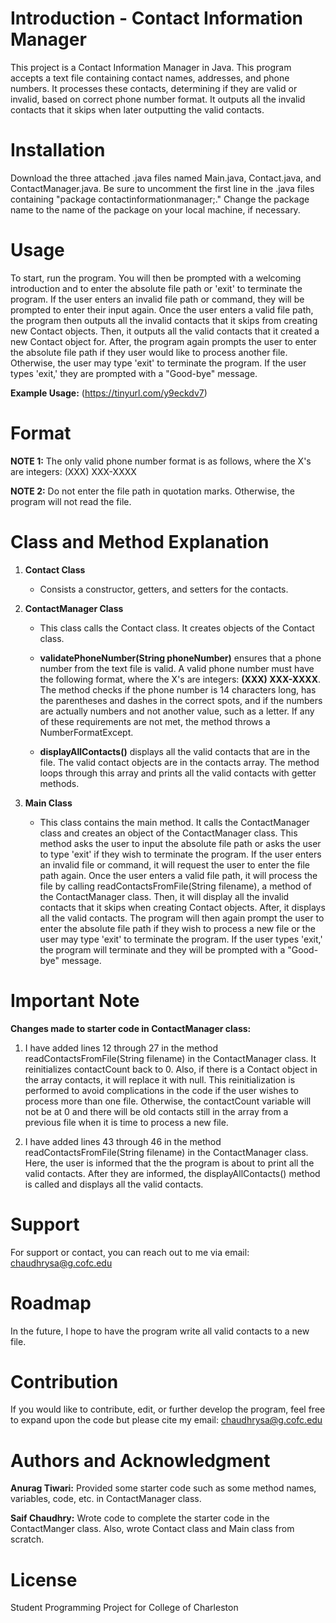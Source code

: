 # Introduction - Contact Information Manager
This project is a Contact Information Manager in Java. This program accepts a text file containing contact names, addresses, and phone numbers. It processes these contacts, determining if they are valid or invalid, based on correct phone number format. It outputs all the invalid contacts that it skips when later outputting the valid contacts.

# Installation
Download the three attached .java files named Main.java, Contact.java, and ContactManager.java. Be sure to uncomment the first line in the .java files containing "package contactinformationmanager;." Change the package name to the name of the package on your local machine, if necessary.

# Usage
To start, run the program. You will then be prompted with a welcoming introduction and to enter the absolute file path or 'exit' to terminate the program. If the user enters an invalid file path or command, they will be prompted to enter their input again. Once the user enters a valid file path, the program then outputs all the invalid contacts that it skips from creating new Contact objects. Then, it outputs all the valid contacts that it created a new Contact object for. After, the program again prompts the user to enter the absolute file path if they user would like to process another file. Otherwise, the user may type 'exit' to terminate the program. If the user types 'exit,' they are prompted with a "Good-bye" message.

**Example Usage:** (https://tinyurl.com/y9eckdv7)

# Format
**NOTE 1:** The only valid phone number format is as follows, where the X's are integers: (XXX) XXX-XXXX

**NOTE 2:** Do not enter the file path in quotation marks. Otherwise, the program will not read the file.


# Class and Method Explanation
1. **Contact Class**

    - Consists a constructor, getters, and setters for the contacts.

2. **ContactManager Class**

    - This class calls the Contact class. It creates objects of the Contact class.

    - **validatePhoneNumber(String phoneNumber)** ensures that a phone number from the text file is valid. A valid phone number must have the following format, where the X's are integers: **(XXX) XXX-XXXX**. The method checks if the phone number is 14 characters long, has the parentheses and dashes in the correct spots, and if the numbers are actually numbers and not another value, such as a letter. If any of these requirements are not met, the method throws a NumberFormatExcept.

    - **displayAllContacts()** displays all the valid contacts that are in the file. The valid contact objects are in the contacts array. The method loops through this array and prints all the valid contacts with getter methods.

3. **Main Class**
    - This class contains the main method. It calls the ContactManager class and creates an object of the ContactManager class. This method asks the user to input the absolute file path or asks the user to type 'exit' if they wish to terminate the program. If the user enters an invalid file or command, it will request the user to enter the file path again. Once the user enters a valid file path, it will process the file by calling readContactsFromFile(String filename), a method of the ContactManager class. Then, it will display all the invalid contacts that it skips when creating Contact objects. After, it displays all the valid contacts. The program will then again prompt the user to enter the absolute file path if they wish to process a new file or the user may type 'exit' to terminate the program. If the user types 'exit,' the program will terminate and they will be prompted with a "Good-bye" message.

# Important Note
**Changes made to starter code in ContactManager class:**

1. I have added lines 12 through 27 in the method readContactsFromFile(String filename) in the ContactManager class. It reinitializes contactCount back to 0. Also, if there is a Contact object in the array contacts, it will replace it with null. This reinitialization is performed to avoid complications in the code if the user wishes to process more than one file. Otherwise, the contactCount variable will not be at 0 and there will be old contacts still in the array from a previous file when it is time to process a new file.

2. I have added lines 43 through 46 in the method readContactsFromFile(String filename) in the ContactManager class. Here, the user is informed that the the program is about to print all the valid contacts. After they are informed, the displayAllContacts() method is called and displays all the valid contacts.

# Support
For support or contact, you can reach out to me via email: chaudhrysa@g.cofc.edu

# Roadmap
In the future, I hope to have the program write all valid contacts to a new file.

# Contribution
If you would like to contribute, edit, or further develop the program, feel free to expand upon the code but please cite my email: chaudhrysa@g.cofc.edu

# Authors and Acknowledgment
**Anurag Tiwari:** Provided some starter code such as some method names, variables, code, etc. in ContactManager class.

**Saif Chaudhry:** Wrote code to complete the starter code in the ContactManger class. Also, wrote Contact class and Main class from scratch.

# License
Student Programming Project for College of Charleston
